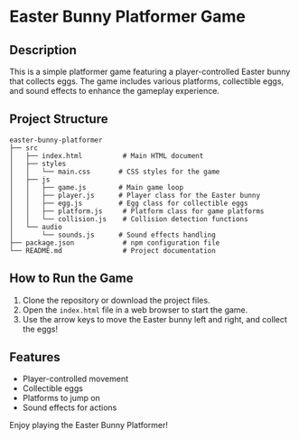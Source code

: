 # Easter Bunny Platformer Game

## Description
This is a simple platformer game featuring a player-controlled Easter bunny that collects eggs. The game includes various platforms, collectible eggs, and sound effects to enhance the gameplay experience.

## Project Structure
```
easter-bunny-platformer
├── src
│   ├── index.html          # Main HTML document
│   ├── styles
│   │   └── main.css       # CSS styles for the game
│   ├── js
│   │   ├── game.js        # Main game loop
│   │   ├── player.js      # Player class for the Easter bunny
│   │   ├── egg.js         # Egg class for collectible eggs
│   │   ├── platform.js     # Platform class for game platforms
│   │   └── collision.js    # Collision detection functions
│   └── audio
│       └── sounds.js      # Sound effects handling
├── package.json            # npm configuration file
└── README.md               # Project documentation
```

## How to Run the Game
1. Clone the repository or download the project files.
2. Open the `index.html` file in a web browser to start the game.
3. Use the arrow keys to move the Easter bunny left and right, and collect the eggs!

## Features
- Player-controlled movement
- Collectible eggs
- Platforms to jump on
- Sound effects for actions

Enjoy playing the Easter Bunny Platformer!